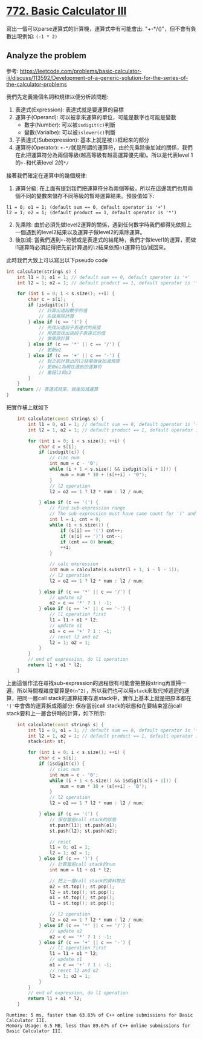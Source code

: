 # [772. Basic Calculator III](https://leetcode.com/problems/basic-calculator-iii/discuss/113592/Development-of-a-generic-solution-for-the-series-of-the-calculator-problems)

寫出一個可以parse運算式的計算機，運算式中有可能會出: "+-*/()"，但不會有負數出現例如: `(-1 * 2)`

## Analyze the problem
參考: https://leetcode.com/problems/basic-calculator-iii/discuss/113592/Development-of-a-generic-solution-for-the-series-of-the-calculator-problems

我們先定義幾個名詞和規律以便分析該問題:
1. 表達式(Expression): 表達式就是要運算的目標
2. 運算子(Operand): 可以被拿來運算的單位，可能是數字也可能是變數
    - 數字(Number): 可以被`isdigit(c)`判斷
    - 變數(Varialbe): 可以被`islower(c)`判斷
3. 子表達式(Subexpression): 基本上就是被`()`框起來的部分
4. 運算符(Operator): `+-*/`就是所謂的運算符，由於先乘除後加減的關係，我們在此把運算符分為兩個等級(越高等級有越高運算優先權)。所以是代表level 1的`+-`和代表level 2的`*/`

接著我們確定在運算中的幾個規律:
1. 運算分級: 在上面有提到我們把運算符分為兩個等級，所以在這邊我們也用兩個不同的變數來儲存不同等級的暫時運算結果。預設值如下:
```
l1 = 0; o1 = 1; (default sum == 0, default operator is '+')
l2 = 1; o2 = 1; (default product == 1, default operator is '*')
```
2. 先乘除: 由於必須先做level2運算的關係，遇到任何數字時我們都得先依照上一個遇到的level2結果以及運算子做level2的乘除運算。
3. 後加減: 當我們遇到`+-`符號或是表達式的結尾時，我們才做level1的運算，而做l1運算時必須記得把先前計算過的`l2`結果依照`o1`運算符加/減回來。

此時我們大致上可以寫出以下pseudo code
```cpp
int calculate(string& s) {
    int l1 = 0; o1 = 1; // default sum == 0, default operator is '+'
    int l2 = 1; o2 = 1; // default product == 1, default operator is '*'

    for (int i = 0; i < s.size(); ++i) {
        char c = s[i];
        if (isdigit(c)) {
            // 計算出這段數字的值
            // 先做乘除計算
        } else if (c == '(') {
            // 先找出這段子表達式的長度
            // 用遞迴找出這段子表達式的值
            // 做乘除計算
        } else if (c == '*' || c == '/') {
            // 更新o2
        } else if (c == '+' || c == '-') {
            // 對之前計算出的l2結果做後加減預算
            // 更新o1為現在遇到的運算符
            // 重設l2和o2
        }
    }
    return // 表達式結束，做後加減運算
}
```

把實作補上就如下
```cpp
    int calculate(const string& s) {
        int l1 = 0, o1 = 1; // default sum == 0, default operator is '+'
        int l2 = 1, o2 = 1; // default product == 1, default operator is '*'

        for (int i = 0; i < s.size(); ++i) {
            char c = s[i];
            if (isdigit(c)) {
                // clac num
                int num = c - '0';
                while (i + 1 < s.size() && isdigit(s[i + 1])) {
                    num = num * 10 + (s[++i] - '0');
                }
                // l2 operation
                l2 = o2 == 1 ? l2 * num : l2 / num;

            } else if (c == '(') {
                // find sub-expression range
                // The sub-expression must have same count for '(' and ')'
                int l = i, cnt = 0;
                while (i < s.size()) {
                    if (s[i] == '(') cnt++;
                    if (s[i] == ')') cnt--;
                    if (cnt == 0) break;
                    ++i;
                }

                // calc expression
                int num = calculate(s.substr(l + 1, i - l - 1));
                // l2 operation
                l2 = o2 == 1 ? l2 * num : l2 / num;

            } else if (c == '*' || c == '/') {
                // update o2
                o2 = c == '*' ? 1 : -1;
            } else if (c == '+' || c == '-') {
                // l1 operation first
                l1 = l1 + o1 * l2;
                // update o1
                o1 = c == '+' ? 1 : -1;
                // reset l2 and o2
                l2 = 1; o2 = 1;
            }
        }
        // end of expression, do l1 operation
        return l1 + o1 * l2;
    }
```

上面這個作法在尋找sub-expression的過程很有可能會把整段string再重掃一遍，所以時間複雜度要算是`O(n^2)`，所以我們也可以用`stack`來取代掉遞迴的運算，把同一層call stack的運算結果存進stack中，實作上基本上就是把原本都在 `'('`中會做的運算拆成兩部分: 保存當前call stack的狀態和在要結束當前call stack要和上一層合併時的計算，如下所示:

```cpp
    int calculate(const string& s) {
        int l1 = 0, o1 = 1; // default sum == 0, default operator is '+'
        int l2 = 1, o2 = 1; // default product == 1, default operator is '*'
        stack<int> st;

        for (int i = 0; i < s.size(); ++i) {
            char c = s[i];
            if (isdigit(c)) {
                // clac num
                int num = c - '0';
                while (i + 1 < s.size() && isdigit(s[i + 1])) {
                    num = num * 10 + (s[++i] - '0');
                }
                // l2 operation
                l2 = o2 == 1 ? l2 * num : l2 / num;

            } else if (c == '(') {
                // 保存當前call stack的狀態
                st.push(l1); st.push(o1);
                st.push(l2); st.push(o2);

                // reset
                l1 = 0; o1 = 1;
                l2 = 1; o2 = 1;
            } else if (c == ')') {
                // 計算當前call stack的num
                int num = l1 + o1 * l2;

                // 把上一層call stack的資料取出
                o2 = st.top(); st.pop();
                l2 = st.top(); st.pop();
                o1 = st.top(); st.pop();
                l1 = st.top(); st.pop();

                // l2 operation
                l2 = o2 == 1 ? l2 * num : l2 / num;
            } else if (c == '*' || c == '/') {
                // update o2
                o2 = c == '*' ? 1 : -1;
            } else if (c == '+' || c == '-') {
                // l1 operation first
                l1 = l1 + o1 * l2;
                // update o1
                o1 = c == '+' ? 1 : -1;
                // reset l2 and o2
                l2 = 1; o2 = 1;
            }
        }
        // end of expression, do l1 operation
        return l1 + o1 * l2;
    }
```

```
Runtime: 5 ms, faster than 63.83% of C++ online submissions for Basic Calculator III.
Memory Usage: 6.5 MB, less than 89.67% of C++ online submissions for Basic Calculator III.
```

